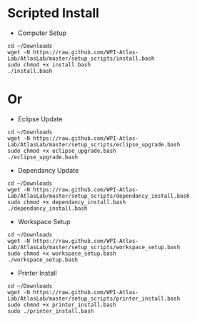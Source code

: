 Scripted Install
=====

* Computer Setup

```
cd ~/Downloads
wget -N https://raw.github.com/WPI-Atlas-Lab/AtlasLab/master/setup_scripts/install.bash
sudo chmod +x install.bash
./install.bash
```

Or
=====

* Eclipse Update

```
cd ~/Downloads
wget -N https://raw.github.com/WPI-Atlas-Lab/AtlasLab/master/setup_scripts/eclipse_upgrade.bash
sudo chmod +x eclipse_upgrade.bash
./eclipse_upgrade.bash
```

* Dependancy Update

```
cd ~/Downloads
wget -N https://raw.github.com/WPI-Atlas-Lab/AtlasLab/master/setup_scripts/dependancy_install.bash
sudo chmod +x dependancy_install.bash
./dependancy_install.bash
```

* Workspace Setup

```
cd ~/Downloads
wget -N https://raw.github.com/WPI-Atlas-Lab/AtlasLab/master/setup_scripts/workspace_setup.bash
sudo chmod +x workspace_setup.bash
./workspace_setup.bash
```


* Printer Install

```
cd ~/Downloads
wget -N https://raw.github.com/WPI-Atlas-Lab/AtlasLab/master/setup_scripts/printer_install.bash
sudo chmod +x printer_install.bash
sudo ./printer_install.bash
```



